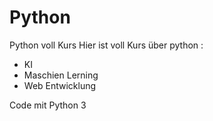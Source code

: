 # Python
Python voll Kurs
Hier ist voll Kurs über python :
- KI
- Maschien Lerning
- Web Entwicklung

Code mit Python 3